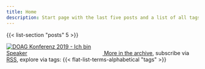 ```yaml
---
title: Home
description: Start page with the last five posts and a list of all tags
---
```


{{< list-section "posts" 5 >}}

<a href="https://2019.doag.org/"  target="_blank"><img src="/assets/images/doag-konferenz-2019-speaker.jpg" alt="DOAG Konferenz 2019 - Ich bin Speaker" class="left" style="max-width:50%;"/> More in the [archive], subscribe via [RSS], explore via tags: {{< flat-list-terms-alphabetical "tags" >}}

[archive]: /archive/
[RSS]: /feed.xml
